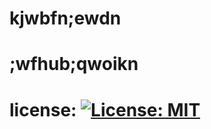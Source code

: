 # kjwbfn;ewdn
  # ;wfhub;qwoikn
  # license: [![License: MIT](https://img.shields.io/badge/License-MIT-yellow.svg)](https://opensource.org/licenses/MIT)
      

